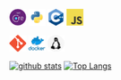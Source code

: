 [<img src="https://github.com/Dwgoing/Dwgoing/raw/master/resources/netcore.png" width="30">](#)  [<img src="https://github.com/Dwgoing/Dwgoing/raw/master/resources/python.png" width="30">](#) [<img src="https://github.com/Dwgoing/Dwgoing/raw/master/resources/cpp.png" width="30">](#) [<img src="https://github.com/Dwgoing/Dwgoing/raw/master/resources/javascript.png" width="30">](#)

[<img src="https://github.com/Dwgoing/Dwgoing/raw/master/resources/git.png" width="30">](#) [<img src="https://github.com/Dwgoing/Dwgoing/raw/master/resources/docker.png" width="30">](#) [<img src="https://github.com/Dwgoing/Dwgoing/raw/master/resources/linux.png" width="30">](#)

[![github stats](https://github-readme-stats.vercel.app/api?username=Dwgoing&show_icons=true)](https://github.com/anuraghazra/github-readme-stats)
[![Top Langs](https://github-readme-stats.vercel.app/api/top-langs/?username=Dwgoing&layout=compact)](https://github.com/anuraghazra/github-readme-stats)

